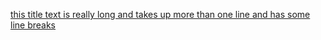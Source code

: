 [this title text is really long and takes up more than 
one line and has some line breaks](
    https://www.twitter.com
)
